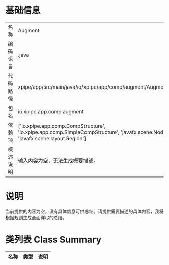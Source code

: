 # 基础信息

|      |      |
|------|------|
| 名称 | Augment |
| 编码语言 | .java |
| 代码路径 | xpipe/app/src/main/java/io/xpipe/app/comp/augment/Augment.java |
| 包名 | io.xpipe.app.comp.augment |
| 依赖项 | ['io.xpipe.app.comp.CompStructure', 'io.xpipe.app.comp.SimpleCompStructure', 'javafx.scene.Node', 'javafx.scene.layout.Region'] |
| 概述说明 | 输入内容为空，无法生成概要描述。 |

# 说明

当前提供的内容为空，没有具体信息可供总结。请提供需要描述的具体内容，我将根据规则生成全面详尽的总结。

# 类列表 Class Summary

| 名称   | 类型  | 说明 |
|-------|------|-------------|




